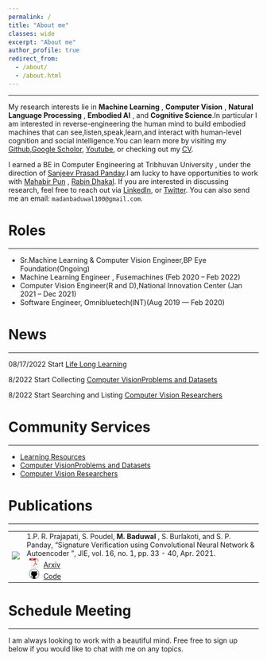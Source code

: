 ```yaml
---
permalink: /
title: "About me"
classes: wide
excerpt: "About me"
author_profile: true
redirect_from: 
  - /about/
  - /about.html
---
```

------------

My research interests lie in **Machine Learning** , **Computer Vision** , **Natural Language Processing** , **Embodied AI** , and **Cognitive Science**.In particular I am interested in reverse-engineering the human mind to build embodied machines that can see,listen,speak,learn,and interact with human-level cognition and social intelligence.You can learn more by visiting my [Github](https://github.com/MadanBaduwal),[Google Scholor](https://scholar.google.com/citations?user=mIEdm2IAAAAJ&hl=en), [Youtube](https://www.youtube.com/channel/UCnJhPtjZJHtSvYgviEBJImA), or checking out my [CV](https://madanbaduwal.github.io/assets/Documents/Baduwal_Madan_Resume.pdf).

I earned a BE in Computer Engineering at Tribhuvan University , under the direction of [Sanjeev Prasad Panday](https://scholar.google.com/citations?user=oTWWLT8AAAAJ&hl=en).I am lucky to have opportunities to work with [Mahabir Pun](https://en.wikipedia.org/wiki/Mahabir_Pun) , [Rabin Dhakal](https://rabindhakal.com/). If you are interested in discussing research, feel free to reach out via [LinkedIn](https://www.linkedin.com/in/madan-baduwal-a688bb186/), or [Twitter](https://twitter.com/MadanBaduwal1). You can also send me an email: ```madanbaduwal100@gmail.com```. 


# Roles
------------

* Sr.Machine Learning & Computer Vision Engineer,BP Eye Foundation(Ongoing)
* Machine Learning Engineer , Fusemachines (Feb 2020 – Feb 2022)
* Computer Vision Engineer(R and D),National Innovation Center  (Jan 2021 – Dec 2021)
* Software Engineer, Omnibluetech(INT)(Aug 2019 — Feb 2020)


# News
------------
08/17/2022 Start [Life Long Learning](https://github.com/MadanBaduwal/learning)

8/2022 Start Collecting [Computer VisionProblems and Datasets](https://madanbaduwal.github.io/computer-vision-problems-and-datasets)

8/2022 Start Searching and Listing [Computer Vision Researchers](https://madanbaduwal.github.io/people-in-computer-vision/) 




# Community Services
------------
* [Learning Resources](https://github.com/MadanBaduwal/learning)
* [Computer VisionProblems and Datasets](https://madanbaduwal.github.io/computer-vision-problems-and-datasets)
* [Computer Vision Researchers](https://madanbaduwal.github.io/people-in-computer-vision/) 


# Publications
------------
<table style="border: none; border-collapse: collapse;" border="0">

<tr style="border-collapse: separate; border-spacing:30em;">
  <td style="border-collapse: collapse; border: none;">
    <img src="https://raw.githubusercontent.com/MadanBaduwal/MadanBaduwal.github.io/main/images/publications/1.View-of-Signature-Verification-using-Convolutional-Neural-Network-Autoencoder.png" width="800" />
  </td>
  <td style="border-collapse: collapse; border: none;">
    1.P. R. Prajapati, S. Poudel,<b> M. Baduwal </b>, S. Burlakoti, and S. P. Panday, “Signature Verification using Convolutional Neural Network & Autoencoder ”, JIE, vol. 16, no. 1, pp. 33 - 40, Apr. 2021.<br>
    <img src="https://raw.githubusercontent.com/mingsun-tse/mingsun-tse.github.io/master/images/pdf_icon.png" width="20" height="20" hspace="5">
    <span><a href="https://tuta.pcampus.edu.np/journal/index.php/jie/article/view/16-01-05/fulltext-160105">Arxiv</a></span><br>
    <img src="https://raw.githubusercontent.com/mingsun-tse/mingsun-tse.github.io/master/images/github_icon.png" width="20" height="20" hspace="5">
    <span><a href="https://github.com/MadanBaduwal/hastakshar">Code</a></span><br>
  </td>
</tr>
</table>

# Schedule Meeting
------------

<p>I am always looking to work with a beautiful mind.
Free free to sign up below if you would like to chat with me on any topics.</p>
<!-- Calendly inline widget begin -->
<div class="calendly-inline-widget" data-url="https://calendly.com/madanbaduwal/computer-vision-lab" style="min-width:320px;height:630px; padding-left: 0px;"></div>
<script type="text/javascript" src="https://assets.calendly.com/assets/external/widget.js" async></script>
<!-- Calendly inline widget end -->
